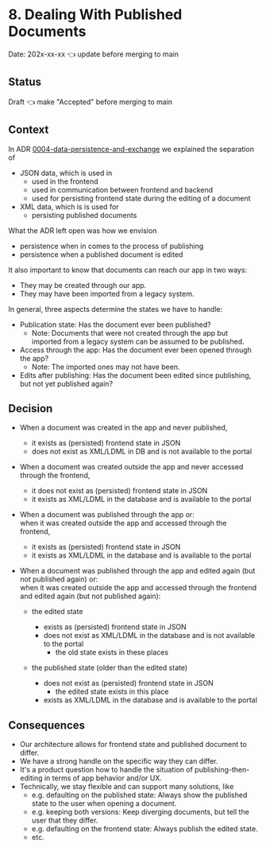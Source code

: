 # 8. Dealing With Published Documents

Date: 202x-xx-xx 👈 update before merging to main

## Status

Draft 👈 make "Accepted" before merging to main

## Context

In ADR [0004-data-persistence-and-exchange](0004-data-persistence-and-exchange.md) we explained the separation of

- JSON data, which is used in
  - used in the frontend
  - used in communication between frontend and backend
  - used for persisting frontend state during the editing of a document
- XML data, which is is used for
  - persisting published documents

What the ADR left open was how we envision

- persistence when in comes to the process of publishing
- persistence when a published document is edited

It also important to know that documents can reach our app in two ways:
- They may be created through our app.
- They may have been imported from a legacy system.


In general, three aspects determine the states we have to handle:

- Publication state: Has the document ever been published?
    - Note: Documents that were not created through the app but imported from a legacy system can be assumed to be published.
- Access through the app: Has the document ever been opened through the app? 
    - Note: The imported ones may not have been.
- Edits after publishing: Has the document been edited since publishing, but not yet published again?



## Decision

- When a document was created in the app and never published,
  - it exists as (persisted) frontend state in JSON
  - does not exist as XML/LDML in DB and is not available to the portal

- When a document was created outside the app and never accessed through the frontend,
  - it does not exist as (persisted) frontend state in JSON
  - it exists as XML/LDML in the database and is available to the portal

- When a document was published through the app or: <br> when it was created outside the app and accessed through the frontend,
  - it exists as (persisted) frontend state in JSON
  - it exists as XML/LDML in the database and is available to the portal

- When a document was published through the app and edited again (but not published again) or: <br> when it was created outside the app and accessed through the frontend and edited again (but not published again):
  - the edited state
    - exists as (persisted) frontend state in JSON
    - does not exist as XML/LDML in the database and is not available to the portal
        - the old state exists in these places

  - the published state (older than the edited state)
    - does not exist as (persisted) frontend state in JSON 
        - the edited state exists in this place
    - exists as XML/LDML in the database and is available to the portal

## Consequences

- Our architecture allows for frontend state and published document to differ.
- We have a strong handle on the specific way they can differ.
- It's a product question how to handle the situation of publishing-then-editing in terms of app behavior and/or UX.
- Technically, we stay flexible and can support many solutions, like
    - e.g. defaulting on the published state: Always show the published state to the user when opening a document.
    - e.g. keeping both versions: Keep diverging documents, but tell the user that they differ.
    - e.g. defaulting on the frontend state: Always publish the edited state.
    - etc.